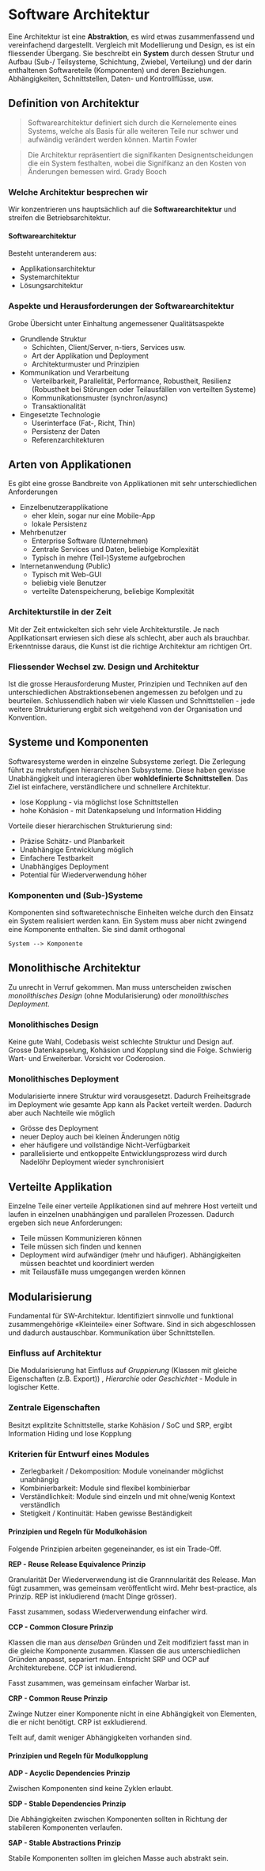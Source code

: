 # Software Architektur

Eine Architektur ist eine **Abstraktion**, es wird etwas zusammenfassend und vereinfachend
dargestellt. Vergleich mit Modellierung und Design, es ist ein fliessender Übergang. Sie beschreibt
ein **System** durch dessen Strutur und Aufbau (Sub-/ Teilsysteme, Schichtung, Zwiebel, Verteilung)
und der darin enthaltenen Softwareteile (Komponenten) und deren Beziehungen. Abhängigkeiten,
Schnittstellen, Daten- und Kontrollflüsse, usw.

## Definition von Architektur

> Softwarearchitektur definiert sich durch die Kernelemente eines Systems, welche als Basis für alle weiteren Teile nur schwer und aufwändig verändert werden können. Martin Fowler

> Die Architektur repräsentiert die signifikanten Designentscheidungen die ein System festhalten, wobei die Signifikanz an den Kosten von Änderungen bemessen wird. Grady Booch

### Welche Architektur besprechen wir

Wir konzentrieren uns hauptsächlich auf die **Softwarearchitektur** und streifen die
Betriebsarchitektur.

#### Softwarearchitektur

Besteht unteranderem aus:

* Applikationsarchitektur
* Systemarchitektur
* Lösungsarchitektur

### Aspekte und Herausforderungen der Softwarearchitektur

Grobe Übersicht unter Einhaltung angemessener Qualitätsaspekte

* Grundlende Struktur
    * Schichten, Client/Server, n-tiers, Services usw.
    * Art der Applikation und Deployment
    * Architekturmuster und Prinzipien
* Kommunikation und Verarbeitung
    * Verteilbarkeit, Parallelität, Performance, Robustheit, Resilienz (Robustheit bei Störungen
      oder Teilausfällen von verteilten Systeme)
    * Kommunikationsmuster (synchron/async)
    * Transaktionalität
* Eingesetzte Technologie
    * Userinterface (Fat-, Richt, Thin)
    * Persistenz der Daten
    * Referenzarchitekturen

## Arten von Applikationen

Es gibt eine grosse Bandbreite von Applikationen mit sehr unterschiedlichen Anforderungen

* Einzelbenutzerapplikatione
    * eher klein, sogar nur eine Mobile-App
    * lokale Persistenz
* Mehrbenutzer
    * Enterprise Software (Unternehmen)
    * Zentrale Services und Daten, beliebige Komplexität
    * Typisch in mehre (Teil-)Systeme aufgebrochen
* Internetanwendung (Public)
    * Typisch mit Web-GUI
    * beliebig viele Benutzer
    * verteilte Datenspeicherung, beliebige Komplexität

### Architekturstile in der Zeit

Mit der Zeit entwickelten sich sehr viele Architekturstile. Je nach Applikationsart erwiesen sich
diese als schlecht, aber auch als brauchbar. Erkenntnisse daraus, die Kunst ist die richtige
Architektur am richtigen Ort.

### Fliessender Wechsel zw. Design und Architektur

Ist die grosse Herausforderung Muster, Prinzipien und Techniken auf den unterschiedlichen
Abstraktionsebenen angemessen zu befolgen und zu beurteilen. Schlussendlich haben wir viele Klassen
und Schnittstellen - jede weitere Strukturierung ergbit sich weitgehend von der Organisation und
Konvention.

## Systeme und Komponenten

Softwaresysteme werden in einzelne Subsysteme zerlegt. Die Zerlegung führt zu mehrstufigen
hierarchischen Subsysteme. Diese haben gewisse Unabhängigkeit und interagieren über **wohldefinierte
Schnittstellen**. Das Ziel ist einfachere, verständlichere und schnellere Architektur.

* lose Kopplung - via möglichst lose Schnittstellen
* hohe Kohäsion - mit Datenkapselung und Information Hidding

Vorteile dieser hierarchischen Strukturierung sind:

* Präzise Schätz- und Planbarkeit
* Unabhängige Entwicklung möglich
* Einfachere Testbarkeit
* Unabhängiges Deployment
* Potential für Wiederverwendung höher

### Komponenten und (Sub-)Systeme

Komponenten sind softwaretechnische Einheiten welche durch den Einsatz ein System realisiert werden
kann. Ein System muss aber nicht zwingend eine Komponente enthalten. Sie sind damit orthogonal

```plantuml
System --> Komponente
```

## Monolithische Architektur

Zu unrecht in Verruf gekommen. Man muss unterscheiden zwischen *monolithisches Design* (ohne
Modularisierung) oder *monolithisches Deployment*.

### Monolithisches Design

Keine gute Wahl, Codebasis weist schlechte Struktur und Design auf. Grosse Datenkapselung, Kohäsion
und Kopplung sind die Folge. Schwierig Wart- und Erweiterbar. Vorsicht vor Coderosion.

### Monolithisches Deployment

Modularisierte innere Struktur wird vorausgesetzt. Dadurch Freiheitsgrade im Deployment wie gesamte
App kann als Packet verteilt werden. Dadurch aber auch Nachteile wie möglich

* Grösse des Deployment
* neuer Deploy auch bei kleinen Änderungen nötig
* eher häufigere und vollständige Nicht-Verfügbarkeit
* parallelisierte und entkoppelte Entwicklungsprozess wird durch Nadelöhr Deployment wieder
  synchronisiert

## Verteilte Applikation

Einzelne Teile einer verteile Applikationen sind auf mehrere Host verteilt und laufen in einzelnen
unabhängigen und parallelen Prozessen. Dadurch ergeben sich neue Anforderungen:

* Teile müssen Kommunizieren können
* Teile müssen sich finden und kennen
* Deployment wird aufwändiger (mehr und häufiger). Abhängigkeiten müssen beachtet und koordiniert
  werden
* mit Teilausfälle muss umgegangen werden können

## Modularisierung

Fundamental für SW-Architektur. Identifiziert sinnvolle und funktional zusammengehörige «Kleinteile»
einer Software. Sind in sich abgeschlossen und dadurch austauschbar. Kommunikation über
Schnittstellen.

### Einfluss auf Architektur

Die Modularisierung hat Einfluss auf *Gruppierung* (Klassen mit gleiche Eigenschaften (z.B. Export))
, *Hierarchie* oder *Geschichtet* - Module in logischer Kette.

### Zentrale Eigenschaften

Besitzt explitzite Schnittstelle, starke Kohäsion / SoC und SRP, ergibt Information Hiding und lose
Kopplung

### Kriterien für Entwurf eines Modules

* Zerlegbarkeit / Dekomposition: Module voneinander möglichst unabhängig
* Kombinierbarkeit: Module sind flexibel kombinierbar
* Verständlichkeit: Module sind einzeln und mit ohne/wenig Kontext verständlich
* Stetigkeit / Kontinuität: Haben gewisse Beständigkeit

#### Prinzipien und Regeln für Modulkohäsion

Folgende Prinzipien arbeiten gegeneinander, es ist ein Trade-Off.

**REP - Reuse Release Equivalence Prinzip**

Granularität Der Wiederverwendung ist die Grannnularität des Release. Man fügt zusammen, was
gemeinsam veröffentlicht wird. Mehr best-practice, als Prinzip. REP ist inkludierend (macht Dinge
grösser).

Fasst zusammen, sodass Wiederverwendung einfacher wird.

**CCP - Common Closure Prinzip**

Klassen die man aus *denselben* Gründen und Zeit modifiziert fasst man in die gleiche Komponente
zusammen. Klassen die aus unterschiedlichen Gründen anpasst, separiert man. Entspricht SRP und OCP
auf Architekturebene. CCP ist inkludierend.

Fasst zusammen, was gemeinsam einfacher Warbar ist.

**CRP - Common Reuse Prinzip**

Zwinge Nutzer einer Komponente nicht in eine Abhängigkeit von Elementen, die er nicht benötigt. CRP
ist exkludierend.

Teilt auf, damit weniger Abhängigkeiten vorhanden sind.

#### Prinzipien und Regeln für Modulkopplung

**ADP - Acyclic Dependencies Prinzip**

Zwischen Komponenten sind keine Zyklen erlaubt.

**SDP - Stable Dependencies Prinzip**

Die Abhängigkeiten zwischen Komponenten sollten in Richtung der stabileren Komponenten verlaufen.

**SAP - Stable Abstractions Prinzip**

Stabile Komponenten sollten im gleichen Masse auch abstrakt sein.
